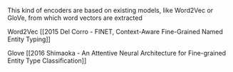 This kind of encoders are based on existing models, like Word2Vec or GloVe, from which word vectors are extracted

Word2Vec
[[2015 Del Corro - FINET, Context-Aware Fine-Grained Named Entity Typing]]

Glove 
[[2016 Shimaoka - An Attentive Neural Architecture for Fine-grained Entity Type Classification]]
